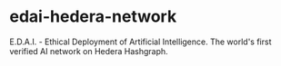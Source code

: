 # edai-hedera-network
E.D.A.I. - Ethical Deployment of Artificial Intelligence. The world's first verified AI network on Hedera Hashgraph.
